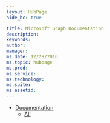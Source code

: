 ```yaml
---
layout: HubPage
hide_bc: true

title: Microsoft Graph Documentation
description:
keywords:
author:
manager:
ms.date: 12/28/2016
ms.topic: hubpage
ms.prod:
ms.service:
ms.technology:
ms.suite:
ms.assetid:
---
```


<div class="container">
    <ul class="pivots">
        <li>
            <a href="#services">Documentation</a>
            <ul id="services">
              <li>
                  <a href="#all">All</a>
                  <!-- <ul id="all" class="directory">
                      <li>
                          <div class="group">
                              <h3>Overview</h3>
                              <ul>
                                  <li>
                                      <a href="https://graph.microsoft.io/en-us/docs/overview/overview">
                                          <img src="media/index/virtualmachine.svg" alt="">
                                          <p>MicroSoft Graph Overview</p>
                                      </a>
                                  </li>
                                  <li>
                                      <a href="https://graph.microsoft.io/en-us/graph-explorer">
                                          <img src="media/index/virtualmachine.svg" alt="">
                                          <p>Graph explorer</p>
                                      </a>
                                  </li>
                                </ul>
                                <h3>Basics</h3>
                                <ul>
                                  <li>
                                      <a href="https://graph.microsoft.io/en-us/docs/overview/overview">
                                          <img src="media/index/virtualmachine.svg" alt="">
                                          <p>Authentication</p>
                                      </a>
                                  </li>
                                  <li>
                                      <a href="https://graph.microsoft.io/en-us/docs/overview/overview">
                                          <img src="media/index/virtualmachine.svg" alt="">
                                          <p>Paging</p>
                                      </a>
                                  </li>
                                </ul>
                              </div>
                            </li>


                          </ul> -->
                        </li>
                        <li>
                          <a data-default="true" href="#overview">Overview</a>
                          <ul id="overview" class="cardsA">
                              <li>
                                  <a href="https://graph.microsoft.io/en-us/docs/overview/overview">
                                      <div class="cardSize">
                                          <div class="cardPadding">
                                              <div class="card">
                                                  <div class="cardImageOuter">
                                                      <div class="cardImage">
                                                          <img src="media/index/virtualmachine.svg" alt="">
                                                      </div>
                                                  </div>
                                                  <div class="cardText">
                                                      <h3>Microsoft Graph Overview</h3>
                                                      <p>What the hell are we talking about, anyway?</p>
                                                  </div>
                                              </div>
                                          </div>
                                      </div>
                                  </a>
                              </li>

                            </ul>
                        </li>
                        <li>
                          <a data-default="true" href="#explore">Explore</a>
                          <ul id="explore" class="cardsA">
                              <li>
                                  <a href="https://graph.microsoft.io/en-us/graph-explorer">
                                      <div class="cardSize">
                                          <div class="cardPadding">
                                              <div class="card">
                                                  <div class="cardImageOuter">
                                                      <div class="cardImage">
                                                          <img src="media/index/virtualmachine.svg" alt="">
                                                      </div>
                                                  </div>
                                                  <div class="cardText">
                                                      <h3>Try the Graph Explorer</h3>
                                                      <p>Cause you've got nothing better to do, right?</p>
                                                  </div>
                                              </div>
                                          </div>
                                      </div>
                                  </a>
                              </li>

                            </ul>
                        </li>
        <li>
            <a href="#sdks">SDKs and Tools</a>
            <ul id="sds">
              <li>rails sdk</li>
            </ul>
        </li>
        <li>
            <a href="#samples">Code samples</a>
            <ul id="samples">
              <li>connects</li>
            </ul>
        </li>
    </ul>
</div>
